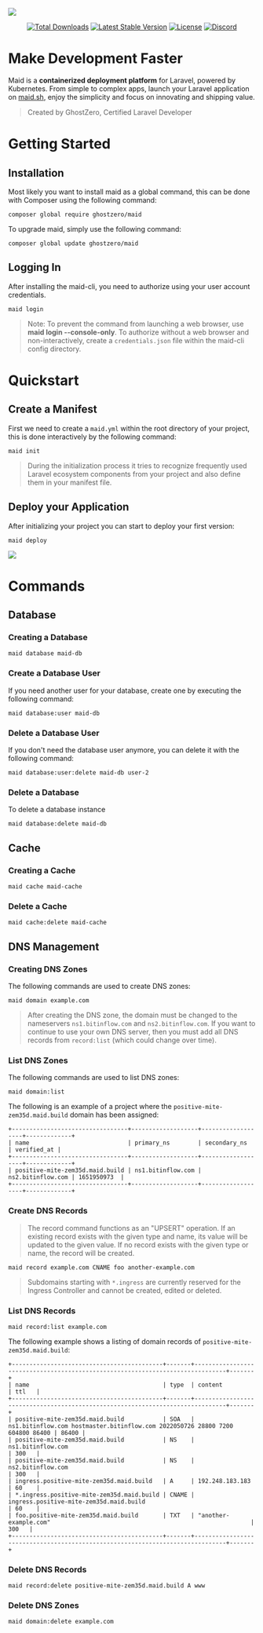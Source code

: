 ![](https://cdn.maid.sh/ghostzero/maid-banner-v3.png)

<p align="center">
  <a href="https://packagist.org/packages/ghostzero/maid"><img src="https://img.shields.io/packagist/dt/ghostzero/maid" alt="Total Downloads"></a>
  <a href="https://packagist.org/packages/ghostzero/maid"><img src="https://img.shields.io/packagist/v/ghostzero/maid" alt="Latest Stable Version"></a>
  <a href="https://packagist.org/packages/ghostzero/maid"><img src="https://img.shields.io/packagist/l/ghostzero/maid" alt="License"></a>
  <a href="https://ghostzero.dev/discord"><img src="https://discordapp.com/api/guilds/590942233126240261/embed.png?style=shield" alt="Discord"></a>
</p>

# Make Development Faster

Maid is a **containerized deployment platform** for Laravel, powered by Kubernetes. From simple to complex apps, launch your Laravel application on [maid.sh](https://maid.sh), enjoy the simplicity and focus on innovating and shipping value.

> Created by GhostZero, Certified Laravel Developer

# Getting Started

## Installation

Most likely you want to install maid as a global command, this can be done with Composer using the following command:

```shell
composer global require ghostzero/maid
```

To upgrade maid, simply use the following command:

```shell
composer global update ghostzero/maid
```

## Logging In

After installing the maid-cli, you need to authorize using your user account credentials.

```shell
maid login
```

> Note: To prevent the command from launching a web browser, use **maid login --console-only**. To authorize without a web browser and non-interactively, create a `credentials.json` file within the maid-cli config directory.

# Quickstart

## Create a Manifest

First we need to create a `maid.yml` within the root directory of your project, this is done interactively by the following command:

```shell
maid init
```

> During the initialization process it tries to recognize frequently used Laravel ecosystem components from your project and also define them in your manifest file.

## Deploy your Application

After initializing your project you can start to deploy your first version:

```shell
maid deploy
```

![](https://cdn.maid.sh/ghostzero/maid-cli-usage-v1.gif)

# Commands

## Database

### Creating a Database

```shell
maid database maid-db
```

### Create a Database User

If you need another user for your database, create one by executing the following command:

```shell
maid database:user maid-db 
```

### Delete a Database User

If you don't need the database user anymore, you can delete it with the following command:

```shell
maid database:user:delete maid-db user-2
```

### Delete a Database

To delete a database instance

```shell
maid database:delete maid-db
```

## Cache

### Creating a Cache

```shell
maid cache maid-cache
```

### Delete a Cache

```shell
maid cache:delete maid-cache
```

## DNS Management

### Creating DNS Zones

The following commands are used to create DNS zones:

```shell
maid domain example.com
```

> After creating the DNS zone, the domain must be changed to the nameservers `ns1.bitinflow.com` and `ns2.bitinflow.com`. If you want to continue to use your own DNS server, then you must add all DNS records from `record:list` (which could change over time).

### List DNS Zones

The following commands are used to list DNS zones:

```shell
maid domain:list
```

The following is an example of a project where the `positive-mite-zem35d.maid.build` domain has been assigned:

```plain
+---------------------------------+-------------------+-------------------+-------------+
| name                            | primary_ns        | secondary_ns      | verified_at |
+---------------------------------+-------------------+-------------------+-------------+
| positive-mite-zem35d.maid.build | ns1.bitinflow.com | ns2.bitinflow.com | 1651950973  |
+---------------------------------+-------------------+-------------------+-------------+
```

### Create DNS Records

> The record command functions as an "UPSERT" operation. If an existing record exists with the given type and name, its value will be updated to the given value. If no record exists with the given type or name, the record will be created.

```shell
maid record example.com CNAME foo another-example.com
```

> Subdomains starting with `*.ingress` are currently reserved for the Ingress Controller and cannot be created, edited or deleted.

### List DNS Records

```shell
maid record:list example.com
```

The following example shows a listing of domain records of `positive-mite-zem35d.maid.build`:

```plain
+-------------------------------------------+-------+-------------------------------------------------------------------------------+-------+
| name                                      | type  | content                                                                       | ttl   |
+-------------------------------------------+-------+-------------------------------------------------------------------------------+-------+
| positive-mite-zem35d.maid.build           | SOA   | ns1.bitinflow.com hostmaster.bitinflow.com 2022050726 28800 7200 604800 86400 | 86400 |
| positive-mite-zem35d.maid.build           | NS    | ns1.bitinflow.com                                                             | 300   |
| positive-mite-zem35d.maid.build           | NS    | ns2.bitinflow.com                                                             | 300   |
| ingress.positive-mite-zem35d.maid.build   | A     | 192.248.183.183                                                               | 60    |
| *.ingress.positive-mite-zem35d.maid.build | CNAME | ingress.positive-mite-zem35d.maid.build                                       | 60    |
| foo.positive-mite-zem35d.maid.build       | TXT   | "another-example.com"                                                         | 300   |
+-------------------------------------------+-------+-------------------------------------------------------------------------------+-------+
```

### Delete DNS Records

```shell
maid record:delete positive-mite-zem35d.maid.build A www
```

### Delete DNS Zones

```shell
maid domain:delete example.com
```
